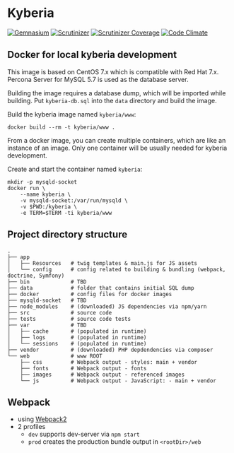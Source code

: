 # Kyberia

[![Gemnasium](https://img.shields.io/gemnasium/Kyberia/kyberia.svg)](https://gemnasium.com/github.com/Kyberia/kyberia)
[![Scrutinizer](https://img.shields.io/scrutinizer/g/Kyberia/kyberia.svg)](https://scrutinizer-ci.com/g/Kyberia/kyberia/)
[![Scrutinizer Coverage](https://img.shields.io/scrutinizer/coverage/g/Kyberia/kyberia.svg)](https://scrutinizer-ci.com/g/Kyberia/kyberia/)
[![Code Climate](https://img.shields.io/codeclimate/github/Kyberia/kyberia.svg)](https://codeclimate.com/github/Kyberia/kyberia)

## Docker for local kyberia development

This image is based on CentOS 7.x which is compatible with Red Hat 7.x.
Percona Server for MySQL 5.7 is used as the database server.

Building the image requires a database dump, which will be imported while
building. Put `kyberia-db.sql` into the `data` directory and build the
image.

Build the kyberia image named `kyberia/www`:
```
docker build --rm -t kyberia/www .
```

From a docker image, you can create multiple containers, which are like an
instance of an image. Only one container will be usually needed for
kyberia development.

Create and start the container named `kyberia`:
```
mkdir -p mysqld-socket
docker run \
    --name kyberia \
    -v mysqld-socket:/var/run/mysqld \
    -v $PWD:/kyberia \
    -e TERM=$TERM -ti kyberia/www
```


## Project directory structure

```
.
├── app
│   ├── Resources   # twig templates & main.js for JS assets
│   └── config      # config related to building & bundling (webpack, doctrine, Symfony)
├── bin             # TBD
├── data            # folder that contains initial SQL dump
├── docker          # config files for docker images
├── mysqld-socket   # TBD
├── node_modules    # (downloaded) JS dependencies via npm/yarn
├── src             # source code
├── tests           # source code tests
├── var             # TBD
│   ├── cache       # (populated in runtime)
│   ├── logs        # (populated in runtime)
│   └── sessions    # (populated in runtime)
├── vendor          # (downloaded) PHP depdendencies via composer
└── web             # www ROOT
    ├── css         # Webpack output - styles: main + vendor
    ├── fonts       # Webpack output - fonts
    ├── images      # Webpack output - referenced images
    └── js          # Webpack output - JavaScript: - main + vendor
```

## Webpack

  * using [Webpack2](https://webpack.js.org/)
  * 2 profiles
    * `dev` supports dev-server via `npm start`
    * `prod` creates the production bundle output in `<rootDir>/web`
 